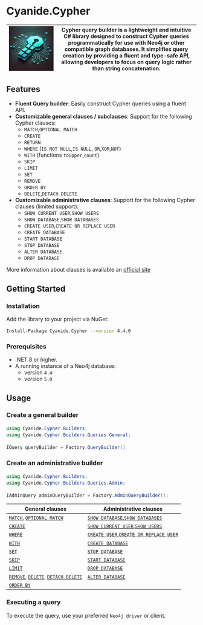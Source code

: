 # Cyanide.Cypher
| ![Cypher](docs/img/cyanide.cypher.png) | Cypher query builder is a lightweight and intuitive C# library designed to construct Cypher queries programmatically for use with Neo4j or other compatible graph databases. It simplifies query creation by providing a fluent and type-safe API, allowing developers to focus on query logic rather than string concatenation. |
|----------------------------------------|--------------------------------------------------------------------------------------------------------------------------------------------------------------------------------------------------------------------------------------------------------------------------------------------------------------------------------------------------------------------------------------------------------------------------------------------|

## Features

- **Fluent Query builder**: Easily construct Cypher queries using a fluent API.
- **Customizable general clauses / subclauses**: Support for the following Cypher clauses:
  - `MATCH`,`OPTIONAL MATCH`
  - `CREATE`
  - `RETURN`
  - `WHERE` (`IS NOT NULL`,`IS NULL`, `OR`,`XOR`,`NOT`)
  - `WITH` (functions `toUpper`,`count`)
  - `SKIP`
  - `LIMIT`
  - `SET`
  - `REMOVE`
  - `ORDER BY`
  - `DELETE`,`DETACH DELETE`
- **Customizable administrative clauses**: Support for the following Cypher clauses (limited support):
  - `SHOW CURRENT USER`,`SHOW USERS`
  - `SHOW DATABASE`,`SHOW DATABASES`
  - `CREATE USER`,`CREATE OR REPLACE USER`
  - `CREATE DATABASE`
  - `START DATABASE`
  - `STOP DATABASE`
  - `ALTER DATABASE`
  - `DROP DATABASE`

More information about clauses is available an [official site](https://neo4j.com/docs/cypher-manual/4.4/clauses/)

## Getting Started

### Installation

Add the library to your project via NuGet:
```bash
Install-Package Cyanide.Cypher --version 4.4.0
```

### Prerequisites

- .NET 8 or higher.
- A running instance of a Neo4j database:
  - version `4.4` 
  - version `5.0`

## Usage

### Create a general builder
```csharp
using Cyanide.Cypher.Builders;
using Cyanide.Cypher.Builders.Queries.General;

IQuery queryBuilder = Factory.QueryBuilder()
```

### Create an administrative builder
```csharp
using Cyanide.Cypher.Builders;
using Cyanide.Cypher.Builders.Queries.Admin;

IAdminQuery adminQueryBuilder = Factory.AdminQueryBuilder();
```

| General clauses                                                                                                                                  | Administrative clauses                                                                                                             |
|--------------------------------------------------------------------------------------------------------------------------------------------------|------------------------------------------------------------------------------------------------------------------------------------|
| [`MATCH`](docs\clauses\general\match.md), [`OPTIONAL MATCH`](docs\clauses\general\optional_match.md)                                             | [`SHOW DATABASE`](docs\clauses\administrative\show_db.md),[`SHOW DATABASES`](docs\clauses\administrative\show_db.md)               |
| [`CREATE`](docs\clauses\general\create.md)                                                                                                       | [`SHOW CURRENT USER`](docs\clauses\administrative\show_user.md),[`SHOW USERS`](docs\clauses\administrative\show_user.md)           |
| [`WHERE`](docs\clauses\general\where.md)                                                                                                         | [`CREATE USER`](docs\clauses\administrative\create_user.md),[`CREATE OR REPLACE USER`](docs\clauses\administrative\create_user.md) |
| [`WITH`](docs\clauses\general\with.md)                                                                                                           | [`CREATE DATABASE`](docs\clauses\administrative\create_db.md)                                                                      |
| [`SET`](docs\clauses\general\set.md)                                                                                                             | [`STOP DATABASE`](docs\clauses\administrative\stop_db.md)                                                                          |
| [`SKIP`](docs\clauses\general\skip.md)                                                                                                           | [`START DATABASE`](docs\clauses\administrative\start_db.md)                                                                        |
| [`LIMIT`](docs\clauses\general\limit.md)                                                                                                         | [`DROP DATABASE`](docs\clauses\administrative\drop_db.md)                                                                          |
| [`REMOVE`](docs\clauses\general\remove.md), [`DELETE`](docs\clauses\general\delete.md), [`DETACH DELETE`](docs\clauses\general\detach_delete.md) | [`ALTER DATABASE`](docs\clauses\administrative\alter_db.md)                                                                        |
| [`ORDER BY`](docs\clauses\general\order_by.md)                                                                                                   |                                                                                                                                    |

### Executing a query
To execute the query, use your preferred `Neo4j driver` or client.